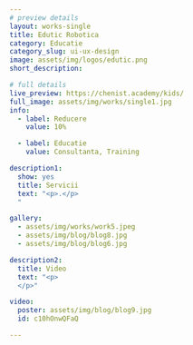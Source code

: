 ```yaml
---
# preview details
layout: works-single
title: Edutic Robotica
category: Educatie
category_slug: ui-ux-design
image: assets/img/logos/edutic.png
short_description: 

# full details
live_preview: https://chenist.academy/kids/
full_image: assets/img/works/single1.jpg
info:
  - label: Reducere
    value: 10%

  - label: Educatie
    value: Consultanta, Training

description1:
  show: yes
  title: Servicii
  text: "<p>.</p>
  "

gallery:
  - assets/img/works/work5.jpeg
  - assets/img/blog/blog8.jpg
  - assets/img/blog/blog6.jpg

description2:
  title: Video
  text: "<p>
  </p>"

video:
  poster: assets/img/blog/blog9.jpg
  id: c10hOnwQFaQ

---
```

